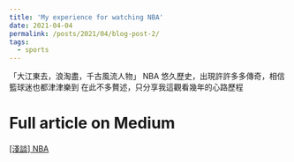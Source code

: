 ```yaml
---
title: 'My experience for watching NBA'
date: 2021-04-04
permalink: /posts/2021/04/blog-post-2/
tags:
  - sports
---
```


「大江東去，浪淘盡，千古風流人物」
NBA 悠久歷史，出現許許多多傳奇，相信籃球迷也都津津樂到
在此不多贅述，只分享我這觀看幾年的心路歷程

Full article on Medium
======
[[淺談] NBA](https://medium.com/@jackson1998/%E6%B7%BA%E8%AB%87-%E6%9C%AC%E4%BA%BAnba%E8%A7%80%E7%9C%8B%E5%8F%B2-1d1eb46238ab)